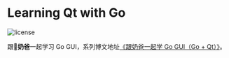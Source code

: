 # Learning Qt with Go

![license](https://img.shields.io/github/license/mashape/apistatus.svg)

跟**奶爸**一起学习 Go GUI，系列博文地址[《跟奶爸一起学 Go GUI（Go + Qt）》](https://www.lifelonglearning.cc/p179_go-qt.html)。
